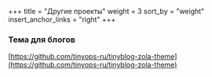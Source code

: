 +++
title = "Другие проекты"
weight = 3
sort_by = "weight"
insert_anchor_links = "right"
+++

### Тема для блогов

[https://github.com/tinyops-ru/tinyblog-zola-theme](https://github.com/tinyops-ru/tinyblog-zola-theme)
